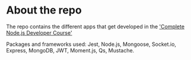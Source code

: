 # About the repo

The repo contains the different apps that get developed in the ['Complete Node.js Developer Course'](https://www.udemy.com/course/the-complete-nodejs-developer-course-2)

Packages and frameworks used: Jest, Node.js, Mongoose, Socket.io, Express, MongoDB, JWT, Moment.js, Qs, Mustache.